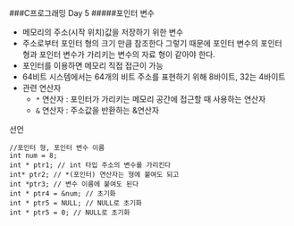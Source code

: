 ###C프로그래밍 Day 5
#####포인터 변수
- 메모리의 주소(시작 위치)값을 저장하기 위한 변수
- 주소로부터 포인터 형의 크기 만큼 참조한다 
	그렇기 때문에 포인터 변수의 포인터 형과 포인터 변수가 가리키는 변수의 자료 형이 같아야 한다. 
- 포인터를 이용하면 메모리 직접 접근이 가능
- 64비트 시스템에서는 64개의 비트 주소를 표현하기 위해 8바이트, 32는 4바이트
- 관련 연산자
	- `*` 연산자 : 포인터가 가리키는 메모리 공간에 접근할 때 사용하는 연산자
	- `&` 연산자 : 주소값을 반환하는 &연산자

선언
```
//포인터 형, 포인터 변수 이름
int num = 8;
int * ptr1; // int 타입 주소의 변수를 가리킨다
int* ptr2; // *(포인터) 연산자는 형에 붙여도 되고
int *ptr3; // 변수 이름에 붙여도 된다
int * ptr4 = &num; // 초기화
int * ptr5 = NULL; // NULL로 초기화
int * ptr5 = 0; // NULL로 초기화
```

